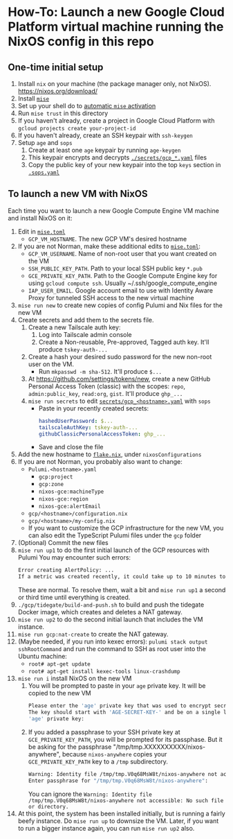# How-To: Launch a new Google Cloud Platform virtual machine running the NixOS config in this repo

## One-time initial setup

1. Install `nix` on your machine (the package manager only, not NixOS). <https://nixos.org/download/>
1. Install [`mise`](https://github.com/jdx/mise)
1. Set up your shell do to [automatic `mise` activation](https://mise.jdx.dev/installing-mise.html#shells)
1. Run `mise trust` in this directory
1. If you haven't already, create a project in Google Cloud Platform with `gcloud projects create your-project-id`
1. If you haven't already, create an SSH keypair with `ssh-keygen`
1. Setup `age` and `sops`
    1. Create at least one `age` keypair by running `age-keygen`
    1. This keypair encrypts and decrypts [`./secrets/gcp_*.yaml`](./secrets/) files
    1. Copy the public key of your new keypair into the top `keys` section in [`.sops.yaml`](./.sops.yaml)

## To launch a new VM with NixOS

Each time you want to launch a new Google Compute Engine VM machine and install NixOS on it:

1. Edit in [`mise.toml`](./mise.toml)
    - `GCP_VM_HOSTNAME`. The new GCP VM's desired hostname
1. If you are not Norman, make these additional edits to [`mise.toml`](./mise.toml):
    - `GCP_VM_USERNAME`. Name of non-root user that you want created on the VM
    - `SSH_PUBLIC_KEY_PATH`. Path to your local SSH public key `*.pub`
    - `GCE_PRIVATE_KEY_PATH`. Path to the Google Compute Engine key for using `gcloud compute ssh`. Usually ~/.ssh/google_compute_engine
    - `IAP_USER_EMAIL`. Google account email to use with Identity Aware Proxy for tunneled SSH access to the new virtual machine
1. `mise run new` to create new copies of config Pulumi and Nix files for the new VM
1. Create secrets and add them to the secrets file.
    1. Create a new Tailscale auth key:
        1. Log into Tailscale admin console
        1. Create a Non-reusable, Pre-approved, Tagged auth key. It'll produce `tskey-auth-...`
    1. Create a hash your desired sudo password for the new non-root user on the VM.
        - Run `mkpasswd -m sha-512`. It'll produce `$...`
    1. At <https://github.com/settings/tokens/new>, create a new GitHub Personal Access Token (classic) with the scopes: `repo`, `admin:public_key`, `read:org`, `gist`. It'll produce `ghp_...`
    1. `mise run secrets` to edit [`secrets/gcp_<hostname>.yaml`](./secrets/) with `sops`
        - Paste in your recently created secrets:
            ```yaml
            hashedUserPassword: $...
            tailscaleAuthKey: tskey-auth-...
            githubClassicPersonalAccessToken: ghp_...
            ```
        - Save and close the file
1. Add the new hostname to [`flake.nix`](./flake.nix), under `nixosConfigurations`
1. If you are not Norman, you probably also want to change:
    - `Pulumi.<hostname>.yaml`
        - `gcp:project`
        - `gcp:zone`
        - `nixos-gce:machineType`
        - `nixos-gce:region`
        - `nixos-gce:alertEmail`
    - `gcp/<hostname>/configuration.nix`
    - `gcp/<hostname>/my-config.nix`
    - If you want to customize the GCP infrastructure for the new VM, you can also edit the TypeScript Pulumi files under the `gcp` folder
1. (Optional) Commit the new files
1. `mise run up1` to do the first initial launch of the GCP resources with Pulumi
    You may encounter such errors:
    ```sh
    Error creating AlertPolicy: ...
    If a metric was created recently, it could take up to 10 minutes to become available. Please try again soon.
    ```
    These are normal. To resolve them, wait a bit and `mise run up1` a second or third time until everything is created.
1. `./gcp/tidegate/build-and-push.sh` to build and push the tidegate Docker image, which creates and deletes a NAT gateway.
1. `mise run up2` to do the second initial launch that includes the VM instance.
1. `mise run gcp:nat-create` to create the NAT gateway.
1. (Maybe needed, if you run into kexec errors): `pulumi stack output sshRootCommand` and run the command to SSH as root user into the Ubuntu machine:
    - `root# apt-get update`
    - `root# apt-get install kexec-tools linux-crashdump`
1. `mise run i` install NixOS on the new VM
    1. You will be prompted to paste in your `age` private key. It will be copied to the new VM
        ```sh
        Please enter the 'age' private key that was used to encrypt secrets/gcp_cork.yaml:
        The key should start with 'AGE-SECRET-KEY-' and be on a single line.
        'age' private key:
        ```
    1. If you added a passphrase to your SSH private key at `GCE_PRIVATE_KEY_PATH`, you will be prompted for its passphase. But it be asking for the passphrase "/tmp/tmp.XXXXXXXXXX/nixos-anywhere", because `nixos-anywhere` copies your `GCE_PRIVATE_KEY_PATH` key to a `/tmp` subdirectory.
        ```sh
        Warning: Identity file /tmp/tmp.V0q68MsW8t/nixos-anywhere not accessible: No such file or directory.
        Enter passphrase for "/tmp/tmp.V0q68MsW8t/nixos-anywhere":
        ```
        You can ignore the `Warning: Identity file /tmp/tmp.V0q68MsW8t/nixos-anywhere not accessible: No such file or directory.`
1. At this point, the system has been installed initially, but is running a fairly beefy instance. Do `mise run up` to downsize the VM. Later, if you want to run a bigger instance again, you can run `mise run up2` also.
